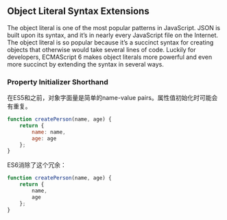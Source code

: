 ## Object Literal Syntax Extensions

The object literal is one of the most popular patterns in JavaScript. JSON is built upon its syntax, and it’s in nearly every JavaScript file on the Internet. The object literal is so popular because it’s a succinct syntax for creating objects that otherwise would take several lines of code. Luckily for developers, ECMAScript 6 makes object literals more powerful and even more succinct by extending the syntax in several ways.

### Property Initializer Shorthand

在ES5和之前，对象字面量是简单的name-value pairs。属性值初始化时可能会有重复。

```js
function createPerson(name, age) {
    return {
        name: name,
        age: age
    };
}
```

ES6消除了这个冗余：

```js
function createPerson(name, age) {
    return {
        name,
        age
    };
}
```



